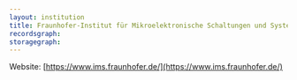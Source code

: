 ```yaml
---
layout: institution
title: Fraunhofer-Institut für Mikroelektronische Schaltungen und Systeme
recordsgraph: 
storagegraph: 
---
```


Website: [https://www.ims.fraunhofer.de/](https://www.ims.fraunhofer.de/)
